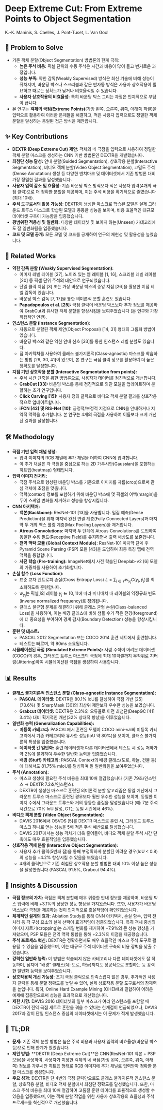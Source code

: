 # Deep Extreme Cut: From Extreme Points to Object Segmentation

K.-K. Maninis, S. Caelles, J. Pont-Tuset, L. Van Gool

## 🧩 Problem to Solve

- 기존 객체 분할(Object Segmentation) 방법론의 한계 극복:
  - **높은 주석 비용:** 픽셀 단위의 수동 주석은 시간과 비용이 많이 들고 번거로운 과정입니다.
  - **성능 부족:** 약한 감독(Weakly Supervised) 방식은 최신 기술에 비해 성능이 뒤처지며, 바운딩 박스나 스크리블과 같은 반자동 방식은 사용자 상호작용이 필요하고 때로는 정확도가 낮거나 비효율적일 수 있습니다.
  - **사용자 상호작용의 비효율성:** 특히 바운딩 박스 그리는 과정은 인지적으로 부담이 큽니다.
- 본 연구는 **객체의 극점(Extreme Points)**(가장 왼쪽, 오른쪽, 위쪽, 아래쪽 픽셀)을 입력으로 활용하여 이러한 문제들을 해결하고, 적은 사용자 입력으로도 정밀한 객체 분할을 달성하는 통일된 접근 방식을 제안합니다.

## ✨ Key Contributions

- **DEXTR (Deep Extreme Cut) 제안:** 객체의 네 극점을 입력으로 사용하여 정밀한 객체 분할 마스크를 생성하는 CNN 기반 방법론인 DEXTR을 개발했습니다.
- **최첨단 성능 달성:** 안내 분할(Guided Segmentation), 상호작용 분할(Interactive Segmentation), 비디오 객체 분할(Video Object Segmentation), 고밀도 주석(Dense Annotation) 생성 등 다양한 벤치마크 및 데이터셋에서 기존 방법론 대비 가장 정밀한 결과를 달성했습니다.
- **사용자 입력 감소 및 효율성:** 기존 바운딩 박스 방식보다 적은 사용자 입력(4개의 극점 클릭)으로 더 정확한 분할을 제공하며, 이는 주석 비용을 획기적으로 줄였습니다(최대 10배).
- **주석 도구로서의 활용 가능성:** DEXTR이 생성한 마스크로 학습된 모델은 실제 그라운드 트루스 마스크로 학습된 모델과 동등한 성능을 보이며, 비용 효율적인 대규모 데이터셋 구축이 가능함을 입증했습니다.
- **광범위한 적용성 및 일반화:** 다양한 데이터셋 및 보이지 않는(Unseen) 카테고리에도 잘 일반화됨을 입증했습니다.
- **코드 및 모델 공개:** 모든 모델 및 코드를 공개하여 연구의 재현성 및 활용성을 높였습니다.

## 📎 Related Works

- **약한 감독 분할 (Weakly Supervised Segmentation):**
  - 이미지 레벨 레이블 [27], 노이즈 있는 웹 레이블 [1, 16], 스크리블 레벨 레이블 [20] 등 픽셀 단위 주석의 대안으로 연구되었습니다.
  - 단일 클릭 지점 [3] 또는 가상 바운딩 박스의 중앙 지점 [26]을 활용한 지점 레벨 감독이 있습니다.
  - 바운딩 박스 감독 [7, 17]을 통한 의미론적 분할 훈련도 있습니다.
  - **Papadopoulos et al. [25]:** 극점 클릭이 바운딩 박스보다 추가 정보를 제공하여 GrabCut과 유사한 객체 분할을 향상시킴을 보여주었습니다 (본 연구와 가장 직접적인 연관).
- **인스턴스 분할 (Instance Segmentation):**
  - 자동으로 분할된 객체 제안(Object Proposal) [14, 31] 형태의 그룹화 방법이 있습니다.
  - 바운딩 박스와 같은 약한 안내 신호 [33]를 통한 인스턴스 레벨 분할도 있습니다.
  - 딥 아키텍처를 사용하여 클래스 불가지론적(Class-agnostic) 마스크를 학습하는 방법 [29, 30, 41]이 있으며, 본 연구는 극점 클릭 정보를 활용하여 더 높은 정확도를 달성합니다.
- **지점 기반 상호작용 분할 (Interactive Segmentation from points):**
  - 주석 시간 단축을 위한 방법론으로, 사용자가 데이터를 점진적으로 개선합니다.
  - **GrabCut [33]:** 바운딩 박스를 통해 점진적으로 외관 모델을 업데이트하며 분할하는 초기 연구입니다.
  - **Click Carving [15]:** 사용자 정의 클릭으로 비디오 객체 분할 결과를 상호작용적으로 업데이트합니다.
  - **iFCN [42] 및 RIS-Net [10]:** 긍정적/부정적 지점으로 CNN을 안내하거나 지역적 맥락을 추가합니다. 본 연구는 4개의 극점을 사용하여 이들보다 크게 개선된 결과를 달성합니다.

## 🛠️ Methodology

- **극점 기반 입력 채널 생성:**
  - 입력 이미지의 RGB 채널에 추가 채널을 더하여 CNN에 입력합니다.
  - 이 추가 채널은 각 극점을 중심으로 하는 2D 가우시안(Gaussian)을 포함하는 히트맵(heatmap) 형태입니다.
- **입력 이미지 전처리:**
  - 극점 주석으로 형성된 바운딩 박스를 기준으로 이미지를 자름(crop)으로써 관심 객체에 초점을 맞춥니다.
  - 맥락(context) 정보를 포함하기 위해 바운딩 박스에 몇 픽셀의 여백(margin)을 두어 스케일 변화를 제거하고 성능을 향상시킵니다.
- **CNN 아키텍처:**
  - **백본(Backbone):** ResNet-101 [13]을 사용합니다. 밀집 예측(Dense Prediction)을 위해 마지막 완전 연결 계층(Fully Connected Layers)과 마지막 두 개의 맥스 풀링 계층(Max Pooling Layers)을 제거합니다.
  - **Atrous Convolutions:** 마지막 두 단계에 Atrous Convolutions를 도입하여 동일한 수용 필드(Receptive Field)를 유지하면서 출력 해상도를 보존합니다.
  - **전역 맥락 모듈 (Global Context Module):** ResNet-101 마지막 단계 후 Pyramid Scene Parsing (PSP) 모듈 [43]을 도입하여 최종 특징 맵에 전역 맥락을 통합합니다.
  - **사전 학습 (Pre-training):** ImageNet에서 사전 학습된 Deeplab-v2 [6] 모델의 가중치를 사용하여 초기화합니다.
- **손실 함수 (Loss Function):**
  - 표준 교차 엔트로피 손실(Cross Entropy Loss) $L = \sum_{j \in Y} w_{y_j} C(y_j, \hat{y}_j)$를 최소화하도록 훈련합니다.
  - $w_{y_j}$는 픽셀 $j$의 레이블 $y_j \in \{0,1\}$에 따라 미니배치 내 레이블의 역정규화 빈도(inverse normalized frequency)로 정의됩니다.
  - 클래스 불균형 문제를 해결하기 위해 클래스 균형 손실(Class-balanced Loss)을 사용하며, 이는 배경 클래스에 비해 샘플 수가 적은 전경(foreground)에 더 중요성을 부여하여 경계 감지(Boundary Detection) 성능을 향상시킵니다.
- **훈련 및 테스트:**
  - PASCAL 2012 Segmentation 또는 COCO 2014 훈련 세트에서 훈련합니다.
  - 테스트는 빠르며, 약 80ms 소요됩니다.
- **시뮬레이션된 극점 (Simulated Extreme Points):** 사람 주석이 어려운 데이터셋(COCO)의 경우, 그라운드 트루스 마스크의 극점에 최대 10픽셀까지 무작위로 지터링(Jittering)하여 시뮬레이션된 극점을 생성하여 사용합니다.

## 📊 Results

- **클래스 불가지론적 인스턴스 분할 (Class-agnostic Instance Segmentation):**
  - **PASCAL 데이터셋:** DEXTR은 80.1% IoU를 달성하여 극점 기반 [25] (73.6%) 및 SharpMask [30]의 최상위 제안보다 우수한 성능을 보였습니다.
  - **Grabcut 데이터셋:** DEXTR은 2.3%의 오류율로 이전 최첨단(DeepGC [41] 3.4%) 대비 획기적인 개선(32% 상대적 향상)을 이루었습니다.
- **일반화 능력 (Generalization Capabilities):**
  - **미등록 카테고리:** PASCAL에서 훈련된 모델이 COCO mini-val의 미등록 카테고리에서 기존 카테고리와 유사한 성능(IoU 약 80%)을 보이며, 클래스 불가지론적 특성을 입증했습니다.
  - **데이터셋 간 일반화:** 훈련 데이터셋과 다른 데이터셋에서 테스트 시 성능 저하가 약 2%에 불과하여 우수한 일반화 능력을 입증했습니다.
  - **배경 (Stuff) 카테고리:** PASCAL Context의 배경 클래스(도로, 하늘, 건물 등)에 대해서도 81.75% mIoU를 달성하며 잘 일반화됨을 보여주었습니다.
- **주석 (Annotation):**
  - 마스크 생성에 필요한 주석 비용을 최대 10배 절감했습니다 (기존 79초/인스턴스 → DEXTR 7.2초/인스턴스).
  - DEXTR이 생성한 마스크로 훈련된 의미론적 분할 알고리즘은 동일 예산에서 그라운드 트루스 마스크로 훈련된 경우보다 훨씬 우수한 성능을 보이며, 동일한 이미지 수에서 그라운드 트루스와 거의 동등한 품질을 달성했습니다 (예: 7분 주석 시간으로 70% IoU 달성, GT는 동일 시간에서 46%).
- **비디오 객체 분할 (Video Object Segmentation):**
  - DAVIS 2016에서 OSVOS [5]를 DEXTR 마스크로 훈련 시, 그라운드 트루스 마스크 하나로 얻는 성능을 5배 적은 주석 예산으로 달성했습니다.
  - DAVIS 2017에서는 성능 격차가 더욱 줄어들어, 비디오 객체 분할 주석 시간 단축에도 매우 효율적임을 입증했습니다.
- **상호작용 객체 분할 (Interactive Object Segmentation):**
  - 사용자 추가 클릭(5번째 점)을 통해 부정확하게 분할된 어려운 경우(IoU < 0.8)의 성능을 +4.2% 향상시킬 수 있음을 보였습니다.
  - 4개의 클릭만으로 기존 최첨단 상호작용 분할 방법론 대비 10% 이상 높은 성능을 달성했습니다 (PASCAL 91.5%, Grabcut 94.4%).

## 🧠 Insights & Discussion

- **극점 정보의 가치:** 극점은 객체 분할에 매우 귀중한 안내 정보를 제공하며, 바운딩 박스 입력에 비해 +3.1%의 상당한 성능 향상을 가져왔습니다. 또한, 사용자가 바운딩 박스보다 극점을 제공하는 것이 인지적으로 효율적임이 확인되었습니다.
- **체계적인 설계의 효과:** Ablation Study를 통해 CNN 아키텍처, 손실 함수, 입력 전처리 등 각 구성 요소의 설계 선택이 효과적임이 검증되었습니다. 특히 객체 중심의 이미지 자르기(cropping)는 스케일 변화를 제거하여 +7.9%의 큰 성능 향상을 가져왔으며, PSP 모듈은 전역 맥락 통합을 통해 +2.3%의 이점을 제공했습니다.
- **주석 프로세스 혁신:** DEXTR은 정확하면서도 매우 효율적인 마스크 주석 도구로 활용될 수 있음을 입증했으며, 이는 대규모 주석 데이터셋 구축의 비용 장벽을 낮출 수 있습니다.
- **강력한 일반화 능력:** 이 방법은 학습되지 않은 카테고리나 다른 데이터셋에도 잘 작동하며, 심지어 "배경" 클래스(예: 도로, 하늘)까지도 성공적으로 분할하는 등 강력한 일반화 능력을 보여주었습니다.
- **상호작용적 개선 가능성:** 초기 극점 클릭으로 만족스럽지 않은 경우, 추가적인 사용자 클릭을 통해 분할 정확도를 높일 수 있어, 실제 상호작용 분할 도구로서의 잠재력을 높입니다. 특히, Online Hard Example Mining (OHEM)과 결합하여 어려운 예제에 집중함으로써 성능을 효과적으로 개선했습니다.
- **제한 사항:** DAVIS 2016 데이터셋의 일부 마스크가 여러 인스턴스를 포함할 때 DEXTR이 전역 극점 세트로 혼란을 겪을 수 있다는 한계점이 언급되었으나, DAVIS 2017과 같이 단일 인스턴스 중심의 데이터셋에서는 이 문제가 적게 발생했습니다.

## 📌 TL;DR

- **문제:** 기존 객체 분할 방법은 높은 주석 비용과 사용자 입력의 비효율성(바운딩 박스 등)으로 인해 한계가 있었습니다.
- **제안 방법:** **DEXTR (Deep Extreme Cut)**은 CNN(ResNet-101 백본 + PSP 모듈)을 사용하여, 사용자가 지정한 객체의 네 극점(가장 왼쪽, 오른쪽, 위쪽, 아래쪽) 정보를 가우시안 히트맵 형태로 RGB 이미지에 추가 채널로 입력받아 정확한 분할 마스크를 생성합니다.
- **주요 성과:** DEXTR은 단 4번의 극점 클릭만으로도 클래스 불가지론적 인스턴스 분할, 상호작용 분할, 비디오 객체 분할에서 최첨단 정확도를 달성했습니다. 또한, 마스크 주석 비용을 최대 10배 절감하여 고품질 훈련 데이터를 효율적으로 생성할 수 있음을 입증했으며, 이는 객체 분할 작업을 위한 사용자 상호작용의 효율성과 주석 프로세스를 혁신적으로 개선했습니다.
